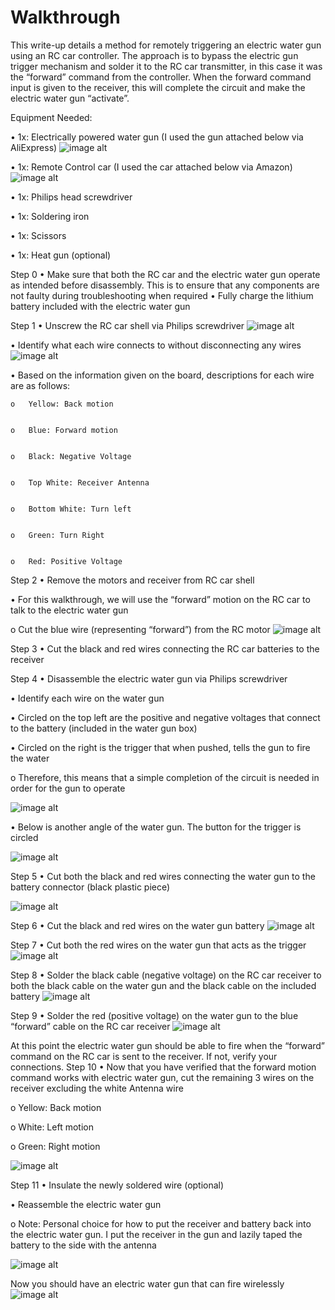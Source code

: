 # Walkthrough
This write-up details a method for remotely triggering an electric water gun using an RC car controller. The approach is to bypass the electric gun trigger mechanism and solder it to the RC car transmitter, in this case it was the “forward” command from the controller. When the forward command input is given to the receiver, this will complete the circuit and make the electric water gun “activate”.



Equipment Needed:


•	1x: Electrically powered water gun (I used the gun attached below via AliExpress)
![image alt](https://github.com/dakota033/Wireless-Electric-Water-Gun/blob/main/Screenshot%202024-11-01%20143343.png?raw=true)

•	1x: Remote Control car (I used the car attached below via Amazon)
![image alt](https://github.com/dakota033/Wireless-Electric-Water-Gun/blob/main/Screenshot%202024-11-01%20143438.png?raw=true)

•	1x: Philips head screwdriver


•	1x: Soldering iron


•	1x: Scissors


•	1x: Heat gun (optional)


Step 0
•	Make sure that both the RC car and the electric water gun operate as intended before disassembly. This is to ensure that any components are not faulty during troubleshooting when required
•	Fully charge the lithium battery included with the electric water gun



Step 1
•	Unscrew the RC car shell via Philips screwdriver
![image alt](https://github.com/dakota033/Wireless-Electric-Water-Gun/blob/main/Opened%20Car.png)


•	Identify what each wire connects to without disconnecting any wires
![image alt](https://github.com/dakota033/Wireless-Electric-Water-Gun/blob/main/RC%20Receiver.png)


•	Based on the information given on the board, descriptions for each wire are as follows:


    o	Yellow: Back motion

    
    o	Blue: Forward motion

    
    o	Black: Negative Voltage

    
    o	Top White: Receiver Antenna

    
    o	Bottom White: Turn left

    
    o	Green: Turn Right

    
    o	Red: Positive Voltage


Step 2
•	Remove the motors and receiver from RC car shell


•	For this walkthrough, we will use the “forward” motion on the RC car to talk to the electric water gun


o	Cut the blue wire (representing “forward”) from the RC motor
![image alt](https://github.com/dakota033/Wireless-Electric-Water-Gun/blob/main/Receiver%20forward%20Wire.png)

Step 3
•	Cut the black and red wires connecting the RC car batteries to the receiver


Step 4
•	Disassemble the electric water gun via Philips screwdriver


•	Identify each wire on the water gun 


•	Circled on the top left are the positive and negative voltages that connect to the battery (included in the water gun box)


•	Circled on the right is the trigger that when pushed, tells the gun to fire the water 


o	Therefore, this means that a simple completion of the circuit is needed in order for the gun to operate

![image alt](https://github.com/dakota033/Wireless-Electric-Water-Gun/blob/main/Water%20Gun%20Disassembly.png)

•	Below is another angle of the water gun. The button for the trigger is circled

![image alt](https://github.com/dakota033/Wireless-Electric-Water-Gun/blob/main/Water%20Gun%20Disassembly%202.png)

Step 5
•	Cut both the black and red wires connecting the water gun to the battery connector (black plastic piece)

![image alt](https://github.com/dakota033/Wireless-Electric-Water-Gun/blob/main/water%20Gun%20Power.png)

Step 6
•	Cut the black and red wires on the water gun battery 
![image alt](https://github.com/dakota033/Wireless-Electric-Water-Gun/blob/main/Water%20Gun%20Battery.png)

Step 7
•	Cut both the red wires on the water gun that acts as the trigger
![image alt](https://github.com/dakota033/Wireless-Electric-Water-Gun/blob/main/Water%20Gun%20Disassembly%202.png)

Step 8
•	Solder the black cable (negative voltage) on the RC car receiver to both the black cable on the water gun and the black cable on the included battery
![image alt](https://github.com/dakota033/Wireless-Electric-Water-Gun/blob/main/Negative%20Voltage%20Solder.png)

Step 9
•	Solder the red (positive voltage) on the water gun to the blue “forward” cable on the RC car receiver
![image alt](https://github.com/dakota033/Wireless-Electric-Water-Gun/blob/main/Forward%20and%20Positive%20Voltage%20Solder.png)


At this point the electric water gun should be able to fire when the “forward” command on the RC car is sent to the receiver. If not, verify your connections.
Step 10
•	Now that you have verified that the forward motion command works with electric water gun, cut the remaining 3 wires on the receiver excluding the white Antenna wire


o	Yellow: Back motion


o	White: Left motion


o	Green: Right motion

![image alt](https://github.com/dakota033/Wireless-Electric-Water-Gun/blob/main/Remove%20extra%20wiring.png)

Step 11
•	Insulate the newly soldered wire (optional)


•	Reassemble the electric water gun


o	Note: Personal choice for how to put the receiver and battery back into the electric water gun. I put the receiver in the gun and lazily taped the battery to the side with the antenna

![image alt](https://github.com/dakota033/Wireless-Electric-Water-Gun/blob/main/Assembled%20Water%20Gun.png)

Now you should have an electric water gun that can fire wirelessly
![image alt](https://github.com/dakota033/Wireless-Electric-Water-Gun/blob/main/Final%20Product.png)
